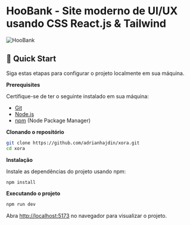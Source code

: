 # HooBank - Site moderno de UI/UX usando CSS React.js & Tailwind
![HooBank](https://i.ibb.co/BK1Hn0x/Screenshot-2022-08-08-at-4-05-48-PM.png)

## <a name="quick-start">🤸 Quick Start</a>

Siga estas etapas para configurar o projeto localmente em sua máquina.

**Prerequisites**

Certifique-se de ter o seguinte instalado em sua máquina:

- [Git](https://git-scm.com/)
- [Node.js](https://nodejs.org/en)
- [npm](https://www.npmjs.com/) (Node Package Manager)

**Clonando o repositório**

```bash
git clone https://github.com/adrianhajdin/xora.git
cd xora
```

**Instalação**

Instale as dependências do projeto usando npm:

```bash
npm install
```

**Executando o projeto**

```bash
npm run dev
```

Abra [http://localhost:5173](http://localhost:5173) no navegador para visualizar o projeto.
